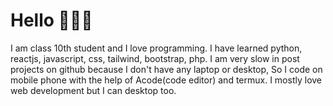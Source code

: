 # Hello 👋👋👋

I am class 10th student and I love programming. 
I have learned python, reactjs, javascript, css, tailwind, bootstrap, php.
I am very slow in post projects on github because I don't have any laptop or desktop, So I code on mobile phone with the help of Acode(code editor) and termux.
I mostly love web development but I can desktop too.
